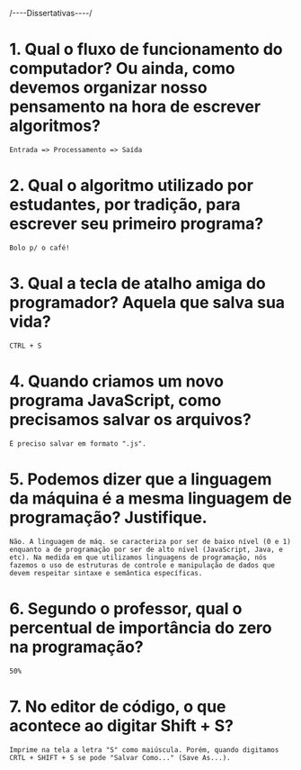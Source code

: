 /----Dissertativas----/

# 1. Qual o fluxo de funcionamento do computador? Ou ainda, como devemos organizar nosso pensamento na hora de escrever algoritmos?

    Entrada => Processamento => Saída

# 2. Qual o algoritmo utilizado por estudantes, por tradição, para escrever seu primeiro programa?

    Bolo p/ o café!

# 3. Qual a tecla de atalho amiga do programador? Aquela que salva sua vida?

    CTRL + S

# 4. Quando criamos um novo programa JavaScript, como precisamos salvar os arquivos?

    É preciso salvar em formato ".js".

# 5. Podemos dizer que a linguagem da máquina é a mesma linguagem de programação? Justifique.

    Não. A linguagem de máq. se caracteriza por ser de baixo nível (0 e 1) enquanto a de programação por ser de alto nível (JavaScript, Java, e etc). Na medida em que utilizamos linguagens de programação, nós fazemos o uso de estruturas de controle e manipulação de dados que devem respeitar sintaxe e semântica específicas.

# 6. Segundo o professor, qual o percentual de importância do zero na programação?

    50%

# 7. No editor de código, o que acontece ao digitar Shift + S?

    Imprime na tela a letra "S" como maiúscula. Porém, quando digitamos CRTL + SHIFT + S se pode "Salvar Como..." (Save As...).
